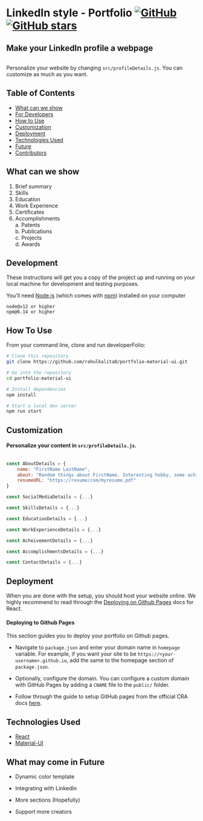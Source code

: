 # LinkedIn style - Portfolio  [![GitHub](https://img.shields.io/github/license/rahulkalita8/portfolio-material-ui?color=blue)](https://github.com/srahulkalita8/portfolio-material-ui/blob/master/LICENSE) [![GitHub stars](https://img.shields.io/github/stars/rahulkalita8/portfolio-material-ui)](https://github.com/rahulkalita8/portfolio-material-ui/stargazers) 

## Make your LinkedIn profile a webpage

<p align="center">
  <kbd>
<img src=""></img>
  </kbd>
</p>


Personalize your website by changing `src/profileDetails.js`. You can customize as much as you want. 

## Table of Contents
- [What can we show](#what-can-we-show)
- [For Developers](#development)
- [How to Use](#how-to-use)
- [Customization](#customization)
- [Deployment](#deployment)
- [Technologies Used](#technologies-used)
- [Future](#what-may-come-in-future)
- [Contributors](#project-maintainers)

## What can we show

1. Brief summary
2. Skills
3. Education
4. Work Experience
6. Certificates
7. Accomplishments\
    a. Patents\
    b. Publications\
    c. Projects\
    d. Awards


## Development

These instructions will get you a copy of the project up and running on your local machine for development and testing purposes.

You'll need [Node.js](https://nodejs.org/en/download/) (which comes with [npm](http://npmjs.com)) installed on your computer

```
node@v12 or higher
npm@6.14 or higher
```

## How To Use 

From your command line, clone and run developerFolio:

```bash
# Clone this repository
git clone https://github.com/rahulkalita8/portfolio-material-ui.git

# Go into the repository
cd portfolio-material-ui

# Install dependencies
npm install

# Start a local dev server
npm run start
```

## Customization

#### Personalize your content in `src/profileDetails.js`.

```javascript

const AboutDetails = {
    name: "FirstName LastName",
    about: "Random things about FirstName. Interesting hobby, some achievements. This is me."
    resumeURL: "https://resume/com/myresume.pdf"
}

const SocialMediaDetails = {...}

const SkillsDetails = {...}

const EducationDetails = {...}

const WorkExperienceDetails = {...}

const AcheivementDetails = {...}

const AccomplishmentsDetails = {...}

const ContactDetails = {...}
```

## Deployment
When you are done with the setup, you should host your website online.
We highly recommend to read through the [Deploying on Github Pages](https://create-react-app.dev/docs/deployment/#github-pages) docs for React.

#### Deploying to Github Pages

This section guides you to deploy your portfolio on Github pages.

- Navigate to `package.json` and enter your domain name in `homepage` variable. For example, if you want your site to be `https://<your-username>.github.io`, add the same to the homepage section of `package.json`.

- Optionally, configure the domain. You can configure a custom domain with GitHub Pages by adding a `CNAME` file to the `public/` folder.

- Follow through the guide to setup GitHub pages from the official CRA docs [here](https://create-react-app.dev/docs/deployment/#github-pages).

## Technologies Used 

- [React](https://reactjs.org/)
- [Material-UI](https://material-ui.com/)

## What may come in Future

- Dynamic color template

- Integrating with LinkedIn

- More sections (Hopefully)

- Support more creators
